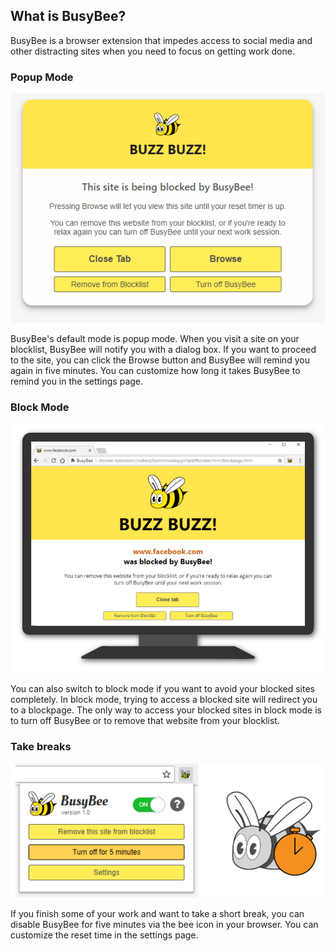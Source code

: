## What is BusyBee?

BusyBee is a browser extension that impedes access to social media and other distracting sites when you need to focus on getting work done.

### Popup Mode

![Image](/assets/img/dialog.png)

BusyBee's default mode is popup mode. When you visit a site on your blocklist, BusyBee will notify you with a dialog box. If you want to proceed to the site, you can click the Browse button and BusyBee will remind you again in five minutes. You can customize how long it takes BusyBee to remind you in the settings page.

### Block Mode

![Image](/assets/img/blockpage-monitor.png)

You can also switch to block mode if you want to avoid your blocked sites completely. In block mode, trying to access a blocked site will redirect you to a blockpage. The only way to access your blocked sites in block mode is to turn off BusyBee or to remove that website from your blocklist. 

### Take breaks

![Image](/assets/img/popup.png)

If you finish some of your work and want to take a short break, you can disable BusyBee for five minutes via the bee icon in your browser. You can customize the reset time in the settings page.
